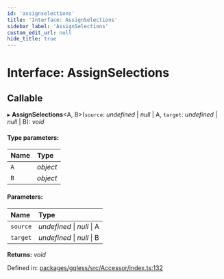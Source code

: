 ```yaml
---
id: 'assignselections'
title: 'Interface: AssignSelections'
sidebar_label: 'AssignSelections'
custom_edit_url: null
hide_title: true
---
```


# Interface: AssignSelections

## Callable

▸ **AssignSelections**<A, B\>(`source`: _undefined_ \| _null_ \| A, `target`: _undefined_ \| _null_ \| B): _void_

#### Type parameters:

| Name | Type     |
| :--- | :------- |
| `A`  | _object_ |
| `B`  | _object_ |

#### Parameters:

| Name     | Type                       |
| :------- | :------------------------- |
| `source` | _undefined_ \| _null_ \| A |
| `target` | _undefined_ \| _null_ \| B |

**Returns:** _void_

Defined in: [packages/gqless/src/Accessor/index.ts:132](https://github.com/gqless/new_gqless/blob/master/packages/gqless/src/Accessor/index.ts#L132)
